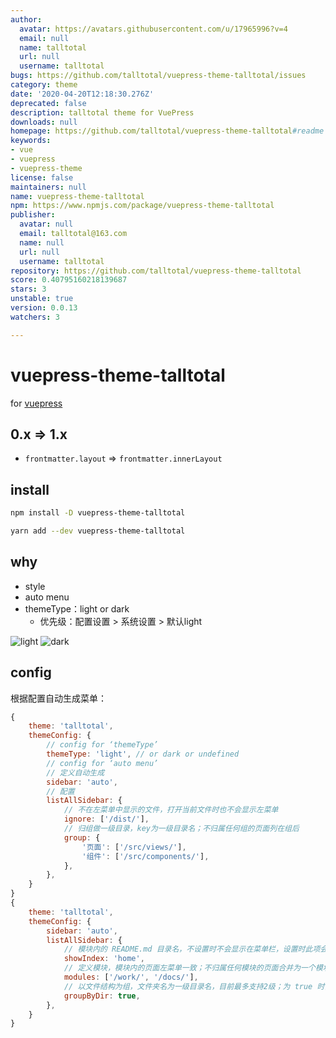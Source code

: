 ```yaml
---
author:
  avatar: https://avatars.githubusercontent.com/u/17965996?v=4
  email: null
  name: talltotal
  url: null
  username: talltotal
bugs: https://github.com/talltotal/vuepress-theme-talltotal/issues
category: theme
date: '2020-04-20T12:18:30.276Z'
deprecated: false
description: talltotal theme for VuePress
downloads: null
homepage: https://github.com/talltotal/vuepress-theme-talltotal#readme
keywords:
- vue
- vuepress
- vuepress-theme
license: false
maintainers: null
name: vuepress-theme-talltotal
npm: https://www.npmjs.com/package/vuepress-theme-talltotal
publisher:
  avatar: null
  email: talltotal@163.com
  name: null
  url: null
  username: talltotal
repository: https://github.com/talltotal/vuepress-theme-talltotal
score: 0.40795160218139687
stars: 3
unstable: true
version: 0.0.13
watchers: 3

---
```


# vuepress-theme-talltotal

for [vuepress](https://vuepress.vuejs.org/zh/config/#theme)

## 0.x => 1.x
- `frontmatter.layout` => `frontmatter.innerLayout`


## install

```bash
npm install -D vuepress-theme-talltotal

yarn add --dev vuepress-theme-talltotal
```

## why
- style
- auto menu
- themeType：light or dark
    - 优先级：配置设置 > 系统设置 > 默认light

![light](https://talltotal.github.io/vuepress-theme-talltotal/imgs/light.jpg)
![dark](https://talltotal.github.io/vuepress-theme-talltotal/imgs/dark.jpg)

## config

根据配置自动生成菜单：

```js
{
    theme: 'talltotal',
    themeConfig: {
        // config for ‘themeType’
        themeType: 'light', // or dark or undefined
        // config for ‘auto menu’
        // 定义自动生成
        sidebar: 'auto',
        // 配置
        listAllSidebar: {
            // 不在左菜单中显示的文件，打开当前文件时也不会显示左菜单
            ignore: ['/dist/'],
            // 归组做一级目录，key为一级目录名；不归属任何组的页面列在组后
            group: {
                '页面': ['/src/views/'],
                '组件': ['/src/components/'],
            },
        },
    }
}
{
    theme: 'talltotal',
    themeConfig: {
        sidebar: 'auto',
        listAllSidebar: {
            // 模块内的 README.md 目录名，不设置时不会显示在菜单栏，设置时此项会列在左菜单的第一个
            showIndex: 'home',
            // 定义模块，模块内的页面左菜单一致；不归属任何模块的页面合并为一个模块
            modules: ['/work/', '/docs/'],
            // 以文件结构为组，文件夹名为一级目录名，目前最多支持2级；为 true 时，group 配置无效
            groupByDir: true,
        },
    }
}
```
